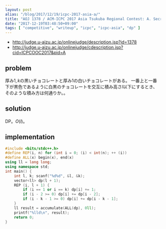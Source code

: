 ```yaml
---
layout: post
alias: "/blog/2017/12/19/icpc-2017-asia-a/"
title: "AOJ 1378 / ACM-ICPC 2017 Asia Tsukuba Regional Contest: A. Secret of Chocolate Poles"
date: "2017-12-19T03:48:50+09:00"
tags: [ "competitive", "writeup", "icpc", "icpc-asia", "dp" ]
---
```


-   <http://judge.u-aizu.ac.jp/onlinejudge/description.jsp?id=1378>
-   <http://judge.u-aizu.ac.jp/onlinejudge/cdescription.jsp?cid=ICPCOOC2017&pid=A>

## problem

厚み$1, k$の黒いチョコレートと厚み$1$の白いチョコレートがある。
一番上と一番下が黒色であるように白黒のチョコレートを交互に積み高さ$l$以下にするとき、そのような積み方は何通りか。。

## solution

DP。$O(l)$。

## implementation

``` c++
#include <bits/stdc++.h>
#define REP(i, n) for (int i = 0; (i) < int(n); ++ (i))
#define ALL(x) begin(x), end(x)
using ll = long long;
using namespace std;
int main() {
    int l, k; scanf("%d%d", &l, &k);
    vector<ll> dp(l + 1);
    REP (i, l + 1) {
        if (i == 1 or i == k) dp[i] += 1;
        if (i - 2 >= 0) dp[i] += dp[i - 2];
        if (i - k - 1 >= 0) dp[i] += dp[i - k - 1];
    }
    ll result = accumulate(ALL(dp), 0ll);
    printf("%lld\n", result);
    return 0;
}
```
